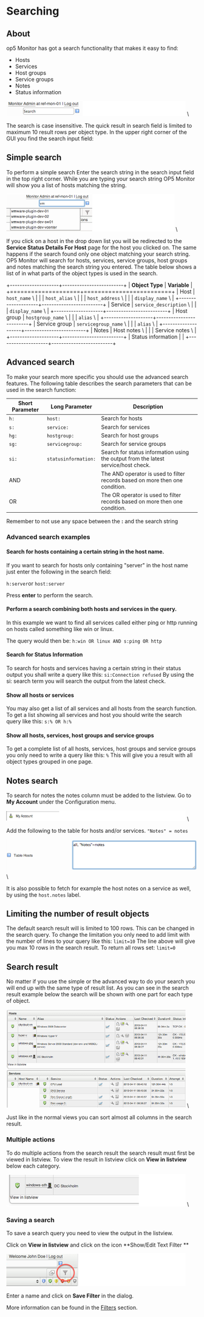 # Searching

## About

op5 Monitor has got a search functionality that makes it easy to find:

- Hosts
- Services
- Host groups
- Service groups
- Notes
- Status information

![](images/16482309/16679036.png) \


The search is case insensitive. The quick result in search field is limited to maximum 10 result rows per object type.
In the upper right corner of the GUI you find the search input field:

## Simple search

To perform a simple search
 Enter the search string in the search input field in the top right corner.
 While you are typing your search string OP5 Monitor will show you a list of hosts matching the string.

![](images/16482309/16679033.png) \


 If you click on a host in the drop down list you will be redirected to the **Service Status Details For Host** page for the host you clicked on. The same happens if the search found only one object matching your search string.
 OP5 Monitor will search for hosts, services, service groups, host groups and notes matching the search string you entered.
 The table below shows a list of in what parts of the object types is used in the search.

+--------------------+-------------------------+
| **Object Type**    | **Variable**            |
+====================+=========================+
| Host               | `host_name` \           |
|                    | `host_alias` \          |
|                    | `host_address` \        |
|                    | `display_name` \        |
+--------------------+-------------------------+
| Service            | `service_description` \ |
|                    | `display_name` \        |
+--------------------+-------------------------+
| Host group         | `hostgroup_name` \      |
|                    | `alias` \               |
+--------------------+-------------------------+
| Service group      | `servicegroup_name` \   |
|                    | `alias` \               |
+--------------------+-------------------------+
| Notes              | Host notes \            |
|                    | Service notes \         |
+--------------------+-------------------------+
| Status information |                         |
+--------------------+-------------------------+

## Advanced search

To make your search more specific you should use the advanced search features. The following table describes the search parameters that can be used in the search function:

| **Short Parameter** | **Long Parameter** | **Description** |
| ------------------- | ------------------ | ---------------------------------------- |
| `h:` | `host:` | Search for hosts |
| `s:` | `service:` | Search for services |
| `hg:` | `hostgroup:` | Search for host groups |
| `sg:` | `servicegroup:` | Search for service groups |
| `si:` | `statusinformation:` | Search for status information using the output from the latest service/host check. |
| AND | | The AND operator is used to filter records based on more then one condition. |
| OR | | The OR operator is used to filter records based on more then one condition. |

 Remember to not use any space between the **:** and the search string

### Advanced search examples

#### Search for hosts containing a certain string in the host name.

If you want to search for hosts only containing "server" in the host name
 just enter the following in the search field:

`h:server`or
`host:server`

Press **enter** to perform the search.

#### Perform a search combining both hosts and services in the query.

In this example we want to find all services called either ping or http running on hosts called something like win or linux.

The query would then be:
 `h:win OR linux AND s:ping OR http`

#### Search for Status Information

To search for hosts and services having a certain string in their status output you shall write a query like this:
 `si:Connection refused`
 By using the si: search term you will search the output from the latest check.

#### Show all hosts or services

You may also get a list of all services and all hosts from the search function.
 To get a list showing all services and host you should write the search query like this:
 `s:% OR h:%`

#### Show all hosts, services, host groups and service groups

To get a complete list of all hosts, services, host groups and service groups you only need to write a query like this:
 `%`
 This will give you a result with all object types grouped in one page.

## Notes search

To search for notes the notes column must be added to the listview.
 Go to **My Account** under the Configuration menu. 

![](images/16482309/16679034.png) \


 Add the following to the table for hosts and/or services.
 `"Notes" = notes`

![](images/16482309/16679046.png) \


 It is also possible to fetch for example the host notes on a service as well, by using the `host.notes` label.

## Limiting the number of result objects

The default search result will is limited to 100 rows. This can be changed in the search query.
 To change the limitation you only need to add limit with the number of lines to your query like this:
 `limit=10`
 The line above will give you max 10 rows in the search result.
 To return all rows set:
 `limit=0`

## Search result

No matter if you use the simple or the advanced way to do your search you will end up with the same type of result list.
 As you can see in the search result example below the search will be shown with one part for each type of object.

![](images/16482309/16679032.png) \


 Just like in the normal views you can sort almost all columns in the search result.

### Multiple actions

To do multiple actions from the search result the search result must first be viewed in listview.
 To view the result in listview click on **View in listview** below each category.

![](images/16482309/16679031.png) \


### Saving a search

To save a search query you need to view the output in the listview.

Click on **View in listview** and click on the icon **Show/Edit Text Filter **

![](images/16482309/16679044.png "Show/Edit text filter")

Enter a name and click on **Save Filter** in the dialog.

More information can be found in the [Filters](Filters) section.

